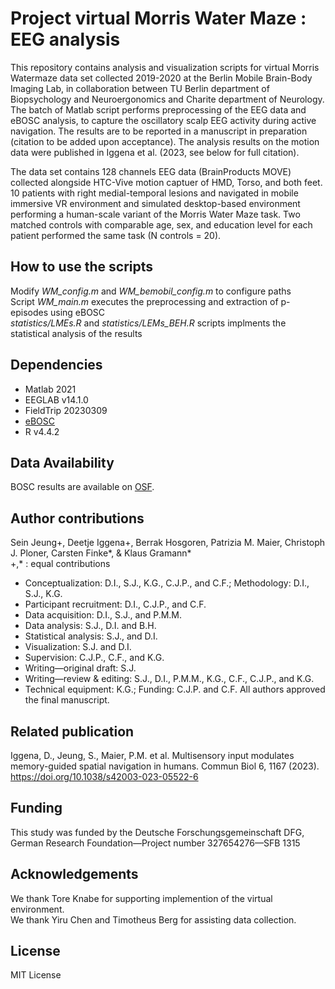 # Project virtual Morris Water Maze : EEG analysis  

This repository contains analysis and visualization scripts for virtual Morris Watermaze data set
collected 2019-2020 at the Berlin Mobile Brain-Body Imaging Lab, 
in collaboration between TU Berlin department of Biopsychology and Neuroergonomics and Charite department of Neurology.
The batch of Matlab script performs preprocessing of the EEG data and eBOSC analysis, to capture the oscillatory scalp EEG activity during active navigation. The results are to be reported in a manuscript in preparation (citation to be added upon acceptance). The analysis results on the motion data were published in Iggena et al. (2023, see below for full citation).    
  
The data set contains 128 channels EEG data (BrainProducts MOVE) collected alongside HTC-Vive motion captuer of HMD, Torso, and both feet.
10 patients with right medial-temporal lesions and navigated in mobile immersive VR environment and simulated desktop-based environment 
performing a human-scale variant of the Morris Water Maze task. 
Two matched controls with comparable age, sex, and education level for each patient performed the same task (N controls = 20). 

## How to use the scripts    
Modify *WM_config.m* and *WM_bemobil_config.m* to configure paths    
Script *WM_main.m* executes the preprocessing and extraction of p-episodes using eBOSC    
*statistics/LMEs.R* and *statistics/LEMs_BEH.R* scripts implments the statistical analysis of the results    

## Dependencies 
- Matlab 2021  
- EEGLAB v14.1.0
- FieldTrip 20230309
- [eBOSC](https://github.com/jkosciessa/eBOSC)
- R v4.4.2

## Data Availability
BOSC results are available on [OSF](https://osf.io/3jv78/).

## Author contributions
Sein Jeung+, Deetje Iggena+, Berrak Hosgoren, Patrizia M. Maier, Christoph J. Ploner, Carsten Finke*, & Klaus Gramann*    
+,* : equal contributions
  
- Conceptualization: D.I., S.J., K.G., C.J.P., and C.F.; Methodology: D.I., S.J., K.G.
- Participant recruitment: D.I., C.J.P., and C.F.    
- Data acquisition: D.I., S.J., and P.M.M.    
- Data analysis: S.J., D.I. and B.H.    
- Statistical analysis: S.J., and D.I.    
- Visualization: S.J. and D.I.    
- Supervision: C.J.P., C.F., and K.G.    
- Writing—original draft: S.J.    
- Writing—review & editing: S.J., D.I., P.M.M., K.G., C.F., C.J.P., and K.G.    
- Technical equipment: K.G.; Funding: C.J.P. and C.F. All authors approved the final manuscript.

## Related publication
Iggena, D., Jeung, S., Maier, P.M. et al. Multisensory input modulates memory-guided spatial navigation in humans. Commun Biol 6, 1167 (2023). https://doi.org/10.1038/s42003-023-05522-6

## Funding
This study was funded by the Deutsche Forschungsgemeinschaft DFG, German Research Foundation—Project number 327654276—SFB 1315

## Acknowledgements
We thank Tore Knabe for supporting implemention of the virtual environment.    
We thank Yiru Chen and Timotheus Berg for assisting data collection.    

## License
MIT License

